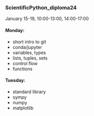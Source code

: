 ### ScientificPython_diploma24

January 15-19, 10:00-13:00, 14:00-17:00

#### Monday:

 - short intro to git
 - conda/jupyter
 - variables, types
 - lists, tuples, sets
 - control flow
 - functions
 
#### Tuesday:

 - standard library
 - sympy
 - numpy
 - matplotlib
